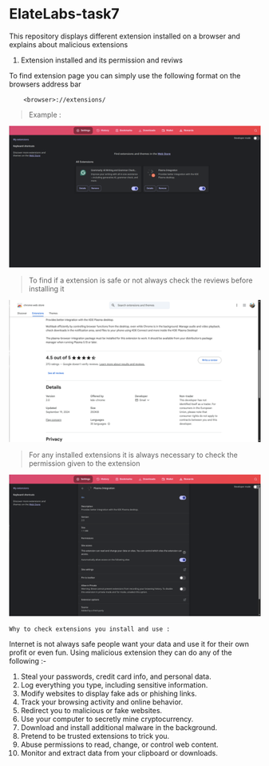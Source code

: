 # ElateLabs-task7
This repository displays different extension installed on a browser and explains about malicious extensions

1. Extension installed and its permission and reviws

To find extension page you can simply use the following format on the browsers address bar

```
    <browser>://extensions/
```

>Example :
<img src="Data/Extensions.png">

>To find if a extension is safe or not always check the reviews before installing it
<img src="Data/review.png">

>For any installed extensions it is always necessary to check the permission given to the extension
<img src="Data/Permissions.png">

```
Why to check extensions you install and use : 
```
Internet is not always safe people want your data and use it for their own profit or even fun. Using malicious extension they can do any of the following :-

1. Steal your passwords, credit card info, and personal data.
2. Log everything you type, including sensitive information.
3. Modify websites to display fake ads or phishing links.
4. Track your browsing activity and online behavior.
5. Redirect you to malicious or fake websites.
6. Use your computer to secretly mine cryptocurrency.
7. Download and install additional malware in the background.
8. Pretend to be trusted extensions to trick you.
9. Abuse permissions to read, change, or control web content.
10. Monitor and extract data from your clipboard or downloads.
